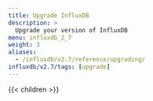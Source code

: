 ```yaml
---
title: Upgrade InfluxDB
description: >
  Upgrade your version of InfluxDB
menu: influxdb_2_7
weight: 3
aliases:
  - /influxdb/v2.7/reference/upgrading/
influxdb/v2.7/tags: [upgrade]
---
```


{{< children >}}
